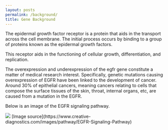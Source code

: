 ```yaml
---
layout: posts
permalink: /background/
title: Gene Background
---
```


The epidermal growth factor receptor is a protein that aids in the transport across the cell membrane. The initial process occurs by binding to a group of proteins known as the epidermal growth factors. 

This receptor aids in the functioning of cellular growth, differentiation, and replication. 

The overexpression and underexpression of the egfr gene constitute a matter of medical research interest. Specifically, genetic mutations causing overexpression of EGFR have been linked to the development of cancer. Around 30% of epithelial cancers, meaning cancers relating to cells that compose the surface tissues of the skin, throat, internal organs, etc, are caused from a mutation in the EGFR.

Below is an image of the EGFR signaling pathway.

<img src="https://www.creative-diagnostics.com/images/pathway/EGFR-Signaling-Pathway/EGFR-Signaling-Pathway.svg">
[Image source](https://www.creative-diagnostics.com/images/pathway/EGFR-Signaling-Pathway)